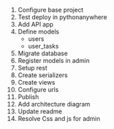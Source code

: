 1. Configure base project
2. Test deploy in pythonanywhere
3. Add API app
4. Define models
    * users
    * user_tasks
5. Migrate database
6. Register models in admin
7. Setup rest
8. Create serializers
9. Create views
10. Configure urls
11. Publish
12. Add architecture diagram
13. Update readme
12. Resolve Css and js for admin
